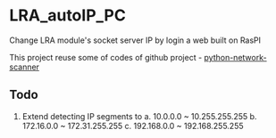 # LRA_autoIP_PC

Change LRA module's socket server IP by login a web built on RasPI

This project reuse some of codes of github project - [python-network-scanner](https://github.com/devmarcstorm/python-network-scanner)

## Todo

1. Extend detecting IP segments to
   a. 10.0.0.0 ~ 10.255.255.255
   b. 172.16.0.0 ~ 172.31.255.255
   c. 192.168.0.0 ~ 192.168.255.255
